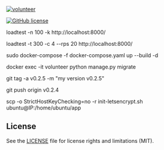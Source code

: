 [![volunteer](https://github.com/IvanSerbeniuk/volunteer/actions/workflows/docker-build-push.yml/badge.svg)](https://github.com/IvanSerbeniuk/volunteer/actions/workflows/docker-build-push.yml)

[![GitHub license](https://img.shields.io/badge/license-MIT-blue.svg)](https://github.com/IvanSerbeniuk/volunteer/blob/master/LICENSE.md)

loadtest -n 100 -k  http://localhost:8000/

loadtest -t 300 -c 4 --rps 20  http://localhost:8000/

sudo docker-compose -f docker-compose.yaml up --build -d

docker exec -it volunteer python manage.py migrate

git tag -a v0.2.5 -m "my version v0.2.5"

git push origin v0.2.4

scp  -o StrictHostKeyChecking=no -r init-letsencrypt.sh ubuntu@IP:/home/ubuntu/app

## License

See the [LICENSE](LICENSE.md) file for license rights and limitations (MIT).